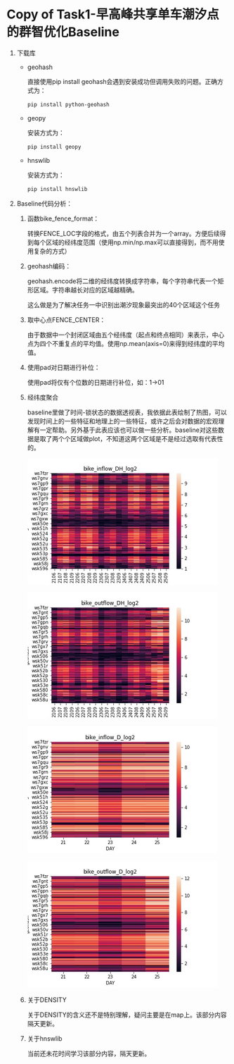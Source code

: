 # Copy of Task1-早高峰共享单车潮汐点的群智优化Baseline

1. 下载库
    - geohash

        直接使用pip install geohash会遇到安装成功但调用失败的问题。正确方式为：

        ```bash
        pip install python-geohash
        ```

    - geopy

        安装方式为：

        ```bash
        pip install geopy
        ```

    - hnswlib

        安装方式为：

        ```bash
        pip install hnswlib
        ```

2. Baseline代码分析：
    1. 函数bike_fence_format：

        转换FENCE_LOC字段的格式，由五个列表合并为一个array。方便后续得到每个区域的经纬度范围（使用np.min/np.max可以直接得到，而不用使用复杂的方式）

    2. geohash编码：

        geohash.encode将二维的经纬度转换成字符串，每个字符串代表一个矩形区域。字符串越长对应的区域越精确。

        这么做是为了解决任务一中识别出潮汐现象最突出的40个区域这个任务

    3. 取中心点FENCE_CENTER：

        由于数据中一个封闭区域由五个经纬度（起点和终点相同）来表示，中心点为四个不重复点的平均值。使用np.mean(axis=0)来得到经纬度的平均值。

    4. 使用pad对日期进行补位：

        使用pad将仅有个位数的日期进行补位，如：1→01

    5. 经纬度聚合

        baseline里做了时间-锁状态的数据透视表，我依据此表绘制了热图，可以发现时间上的一些特征和地理上的一些特征，或许之后会对数据的宏观理解有一定帮助。另外基于此表应该也可以做一些分析。baseline对这些数据是取了两个个区域做plot，不知道这两个区域是不是经过选取有代表性的。

        ![Image/bike_inflow_DH_log2.jpg](Image/bike_inflow_DH_log2.jpg)

        ![Image/bike_outflow_DH_log2.jpg](Image/bike_outflow_DH_log2.jpg)

        ![Image/bike_inflow_D_log2.jpg](Image/bike_inflow_D_log2.jpg)

        ![Image/bike_outflow_D_log2.jpg](Image/bike_outflow_D_log2.jpg)

    6. 关于DENSITY

        关于DENSITY的含义还不是特别理解，疑问主要是在map上。该部分内容隔天更新。

    7. 关于hnswlib

        当前还未花时间学习该部分内容，隔天更新。
